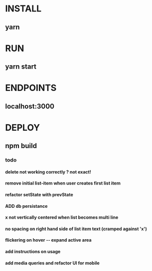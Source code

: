# INSTALL 
## yarn 
# RUN 
## yarn start 
# ENDPOINTS 
## localhost:3000 
# DEPLOY 
## npm build



### todo
#### delete not working correctly ? not exact!
#### remove initial list-item when user creates first list item
#### refactor setState with prevState
#### ADD db persistance
#### x not vertically centered when list becomes multi line
#### no spacing on right hand side of list item text (cramped against 'x')
#### flickering on hover -- expand active area
#### add instructions on usage
#### add media queries and refactor UI for mobile

